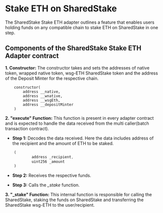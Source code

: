 # Stake ETH on SharedStake

The SharedStake Stake ETH adapter outlines a feature that enables users holding funds on any compatible chain to stake ETH on SharedStake in one step.

## Components of the SharedStake Stake ETH Adapter contract

**1. Constructor:** The constructor takes and sets the addresses of native token, wrapped native token, wsg-ETH SharedStake token and the address of the Deposit Minter for the respective chain.

```solidity
    constructor(
        address __native,
        address __wnative,
        address __wsgEth,
        address __depositMinter
    )
```

**2. "execute" Function:** This function is present in every adapter contract and is expected to handle the data received from the multi caller(batch transaction contract).

- **Step 1:** Decodes the data received. Here the data includes address of the recipient and the amount of ETH to be staked.

```javascript
    (         
            address _recipient, 
            uint256 _amount
    )
```

- **Step 2:** Receives the respective funds.

- **Step 3:** Calls the *_stake* function.

**3. "_stake" Function:** This internal function is responsible for calling the SharedStake, staking the funds on SharedStake and transferring the SharedStake wsg-ETH to the user/recipient.
